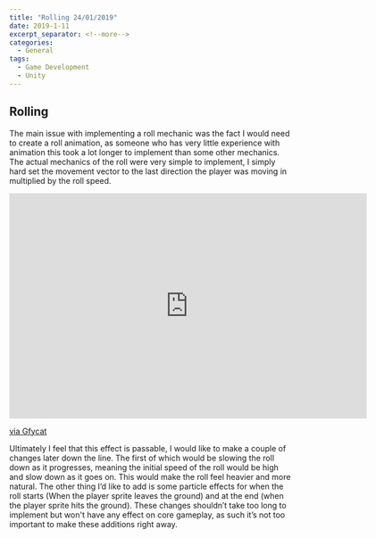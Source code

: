 ```yaml
---
title: "Rolling 24/01/2019"
date: 2019-1-11
excerpt_separator: <!--more-->
categories:
  - General
tags:
  - Game Development
  - Unity
---
```


## Rolling  
The main issue with implementing a roll mechanic was the fact I would need to create a roll animation, as someone who has very little experience with animation this took a lot longer to implement than some other mechanics. The actual mechanics of the roll were very simple to implement, I simply hard set the movement vector to the last direction the player was moving in multiplied by the roll speed.  
<html>
<iframe src='https://gfycat.com/ifr/OddballWiltedHeterodontosaurus' frameborder='0' scrolling='no' allowfullscreen width='640' height='404'></iframe><p> <a href="https://gfycat.com/OddballWiltedHeterodontosaurus">via Gfycat</a></p>
</html>
Ultimately I feel that this effect is passable, I would like to make a couple of changes later down the line. The first of which would be slowing the roll down as it progresses, meaning the initial speed of the roll would be high and slow down as it goes on. This would make the roll feel heavier and more natural. The other thing I’d like to add is some particle effects for when the roll starts (When the player sprite leaves the ground) and at the end (when the player sprite hits the ground). These changes shouldn’t take too long to implement but won't have any effect on core gameplay, as such it’s not too important to make these additions right away.

